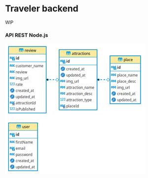 # Traveler backend

WIP

### API REST Node.js

<img src="https://github.com/kleberMRocha/Traveler-backend/blob/main/api/traveller-db.png" />



